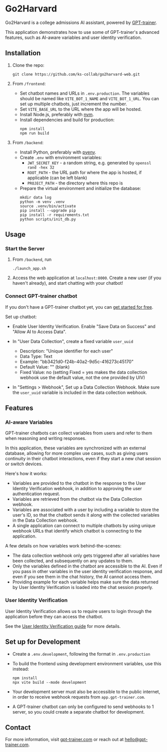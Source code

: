 # Go2Harvard

Go2Harvard is a college admissions AI assistant, powered by [GPT-trainer](https://gpt-trainer.com/).

This application demonstrates how to use some of GPT-trainer's advanced features, such as AI-aware variables and user identity verification.

## Installation

1. Clone the repo:

   ```
   git clone https://github.com/ks-collab/go2harvard-web.git
   ```

2. From `/frontend`:

   - Set chatbot names and URLs in `.env.production`. The variables should be named like `VITE_BOT_1_NAME` and `VITE_BOT_1_URL`. You can set up multiple chatbots, just increment the number.
   - Set `VITE_BASE_URL` to the URL where the app will be hosted.
   - Install Node.js, preferably with [nvm](https://github.com/nvm-sh/nvm).
   - Install dependencies and build for production:
     ```
     npm install
     npm run build
     ```

3. From `/backend`:

   - Install Python, preferably with [pyenv](https://github.com/pyenv/pyenv).
   - Create `.env` with environment variables:
     - `JWT_SECRET_KEY` - a random string, e.g. generated by `openssl rand -hex 32`
     - `ROOT_PATH` - the URL path for where the app is hosted, if applicable (can be left blank)
     - `PROJECT_PATH` - the directory where this repo is
   - Prepare the virtual environment and initialize the database:
     ```
     mkdir data log
     python -m venv .venv
     source .venv/bin/activate
     pip install --upgrade pip
     pip install -r requirements.txt
     python scripts/init_db.py
     ```

## Usage

### Start the Server

1. From `/backend`, run

   ```
   ./launch_app.sh
   ```

2. Access the web application at `localhost:8000`. Create a new user (if you haven't already), and start chatting with your chatbot!

### Connect GPT-trainer chatbot

If you don't have a GPT-trainer chatbot yet, you can [get started for free](https://app.gpt-trainer.com/site/signup).

Set up chatbot:

- Enable User Identity Verification. Enable "Save Data on Success" and "Allow AI to Access Data".

- In "User Data Collection", create a fixed variable `user_uuid`

  - Description: "Unique identifier for each user"
  - Data Type: Text
  - Example: "bb3421d0-f24b-40a2-9d5c-416273c45170"
  - Default Value: "" (blank)
  - Fixed Value: no (setting Fixed = yes makes the data collection webhook use the default value, not the one provided by UIV)

- In "Settings > Webhook", Set up a Data Collection Webhook. Make sure the `user_uuid` variable is included in the data collection webhook.

## Features

### AI-aware Variables

GPT-trainer chatbots can collect variables from users and refer to them when reasoning and writing responses.

In this application, these variables are synchronized with an external database, allowing for more complex use cases, such as giving users continuity in their chatbot interactions, even if they start a new chat session or switch devices.

Here's how it works:

- Variables are provided to the chatbot in the response to the User Identity Verification webhook, in addition to approving the user authentication request.
- Variables are retrieved from the chatbot via the Data Collection webhook.
- Variables are associated with a user by including a variable to store the user's ID, so that the chatbot sends it along with the collected variables in the Data Collection webhook.
- A single application can connect to multiple chatbots by using unique webhook URLs that identify which chatbot is connecting to the application.

A few details on how variables work behind-the-scenes:

- The data collection webhook only gets triggered after all variables have been collected, and subsequently on any updates to them.
- Only the variables defined in the chatbot are accessible to the AI. Even if you pass in other variables in the user identity verification response, and even if you see them in the chat history, the AI cannot access them.
- Providing example for each variable helps make sure the data returned by User Identity Verification is loaded into the chat session properly.

### User Identity Verification

User Identity Verification allows us to require users to login through the application before they can access the chatbot.

See the [User Identity Verification guide](https://guide.gpt-trainer.com/user-identity) for more details.

## Set up for Development

- Create a `.env.development`, following the format in `.env.production`
- To build the frontend using development environment variables, use this instead:

  ```
  npm install
  npx vite build --mode development
  ```

- Your development server must also be accessible to the public internet, in order to receive webhook requests from `app.gpt-trainer.com`.
- A GPT-trainer chatbot can only be configured to send webhooks to 1 server, so you could create a separate chatbot for development.

## Contact

For more information, visit [gpt-trainer.com](https://gpt-trainer.com/) or reach out at hello@gpt-trainer.com.
